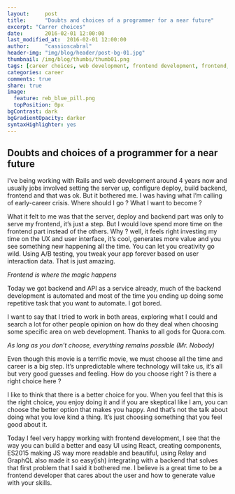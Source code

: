 ```yaml
---
layout:     post
title:      "Doubts and choices of a programmer for a near future"
excerpt: "Carrer choices"
date:       2016-02-01 12:00:00
last_modified_at:  2016-02-01 12:00:00
author:     "cassioscabral"
header-img: "img/blog/header/post-bg-01.jpg"
thumbnail: /img/blog/thumbs/thumb01.png
tags: [career choices, web development, frontend development, frontend, career, cassioscabral, cassio, cabral, cassio s cabral, cassio soares cabral]
categories: career
comments: true
share: true
image:
  feature: reb_blue_pill.png
  topPosition: 0px
bgContrast: dark
bgGradientOpacity: darker
syntaxHighlighter: yes
---
```


## Doubts and choices of a programmer for a near future

I’ve being working with Rails and web development around 4 years now and usually jobs involved setting the server up, configure deploy, build backend, frontend and that was ok. But it bothered me. I was having what I’m calling of early-career crisis. Where should I go ? What I want to become ?

What it felt to me was that the server, deploy and backend part was only to serve my frontend, it’s just a step. But I would love spend more time on the frontend part instead of the others. Why ? well, it feels right investing my time on the UX and user interface, it’s cool, generates more value and you see something new happening all the time. You can let you creativity go wild. Using A/B testing, you tweak your app forever based on user interaction data. That is just amazing.

*Frontend is where the magic happens*

Today we got backend and API as a service already, much of the backend development is automated and most of the time you ending up doing some repetitive task that you want to automate. I got bored.

I want to say that I tried to work in both areas, exploring what I could and search a lot for other people opinion on how do they deal when choosing some specific area on web development. Thanks to all gods for Quora.com.

*As long as you don’t choose, everything remains possible (Mr. Nobody)*

Even though this movie is a terrific movie, we must choose all the time and career is a big step. It’s unpredictable where technology will take us, it’s all but very good guesses and feeling. How do you choose right ? is there a right choice here ? 

I like to think that there is a better choice for you. When you feel that this is the right choice, you enjoy doing it and if you are skeptical like I am, you can choose the better option that makes you happy. And that’s not the talk about doing what you love kind a thing. It’s just choosing something that you feel good about it.

Today I feel very happy working with frontend development, I see that the way you can build a better and easy UI using React, creating components, ES2015 making JS way more readable and beautiful, using Relay and GraphQL also made it so easy(ish) integrating with a backend that solves that first problem that I said it bothered me. I believe is a great time to be a frontend developer that cares about the user and how to generate value with your skills.
